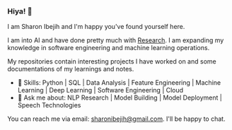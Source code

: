 ### Hiya! 👋

I am Sharon Ibejih and I'm happy you've found yourself here.

I am into AI and have done pretty much with [Research](https://scholar.google.com/citations?user=6sZXvpAAAAAJ&hl=en). I am expanding my knowledge in software engineering and machine learning operations. 

My repositories contain interesting projects I have worked on and some documentations of my learnings and notes.

- 🌱 Skills: Python | SQL | Data Analysis | Feature Engineering | Machine Learning | Deep Learning | Software Engineering | Cloud
- 💬 Ask me about: NLP Research | Model Building | Model Deployment | Speech Technologies 

You can reach me via email: sharonibejih@gmail.com. I'll be happy to chat.



<!--
**sharonibejih/sharonibejih** is a ✨ _special_ ✨ repository because its `README.md` (this file) appears on your GitHub profile.

Here are some ideas to get you started:

- 🔭 I’m currently working on ...
- 🌱 I’m currently learning ...
- 👯 I’m looking to collaborate on ...
- 🤔 I’m looking for help with ...
- 💬 Ask me about ...
- 📫 How to reach me: ...
- 😄 Pronouns: ...
- ⚡ Fun fact: ...
-->
